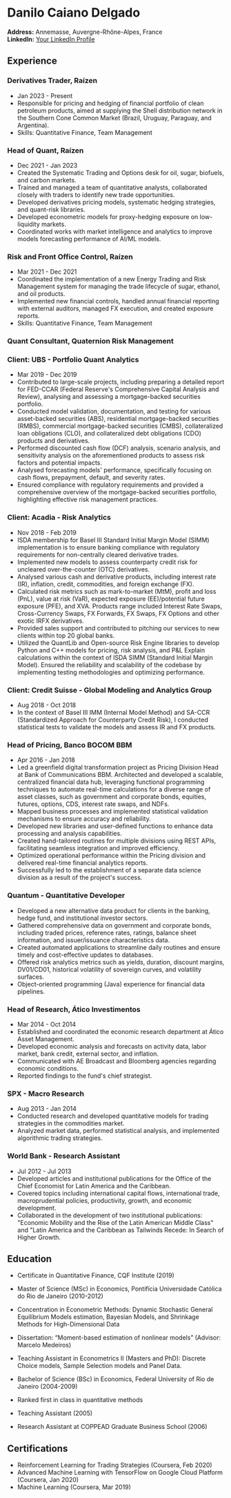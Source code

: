 # Danilo Caiano Delgado

**Address:** Annemasse, Auvergne-Rhône-Alpes, France  
**LinkedIn:** [Your LinkedIn Profile](https://www.linkedin.com/in/dcdelgado/)  



## Experience

### Derivatives Trader, Raízen
- Jan 2023 - Present
- Responsible for pricing and hedging of financial portfolio of clean petroleum products, aimed at supplying the Shell distribution network in the Southern Cone Common Market (Brazil, Uruguay, Paraguay, and Argentina).
- Skills: Quantitative Finance, Team Management

### Head of Quant, Raízen
- Dec 2021 - Jan 2023
- Created the Systematic Trading and Options desk for oil, sugar, biofuels, and carbon markets.
- Trained and managed a team of quantitative analysts, collaborated closely with traders to identify new trade opportunities.
- Developed derivatives pricing models, systematic hedging strategies, and quant-risk libraries. 
- Developed econometric models for proxy-hedging exposure on low-liquidity markets.
- Coordinated works with market intelligence and analytics to improve models forecasting performance of AI/ML models.

### Risk and Front Office Control, Raízen
- Mar 2021 - Dec 2021
- Coordinated the implementation of a new Energy Trading and Risk Management system for managing the trade lifecycle of sugar, ethanol, and oil products.
- Implemented new financial controls, handled annual financial reporting with external auditors, managed FX execution, and created exposure reports.
- Skills: Quantitative Finance, Team Management

### Quant Consultant, Quaternion Risk Management
### Client: UBS - Portfolio Quant Analytics
- Mar 2019 - Dec 2019
- Contributed to large-scale projects, including preparing a detailed report for FED-CCAR (Federal Reserve's Comprehensive Capital Analysis and Review), analysing and assessing a mortgage-backed securities portfolio.
- Conducted model validation, documentation, and testing for various asset-backed securities (ABS), residential mortgage-backed securities (RMBS), commercial mortgage-backed securities (CMBS), collateralized loan obligations (CLO), and collateralized debt obligations (CDO) products and derivatives.
- Performed discounted cash flow (DCF) analysis, scenario analysis, and sensitivity analysis on the aforementioned products to assess risk factors and potential impacts.
- Analysed forecasting models' performance, specifically focusing on cash flows, prepayment, default, and severity rates.
- Ensured compliance with regulatory requirements and provided a comprehensive overview of the mortgage-backed securities portfolio, highlighting effective risk management practices.

### Client: Acadia - Risk Analytics
- Nov 2018 - Feb 2019
- ISDA membership for Basel III Standard Initial Margin Model (SIMM) implementation is to ensure banking compliance with regulatory requirements for non-centrally cleared derivative trades.
- Implemented new models to assess counterparty credit risk for uncleared over-the-counter (OTC) derivatives.
- Analysed various cash and derivative products, including interest rate (IR), inflation, credit, commodities, and foreign exchange (FX).
- Calculated risk metrics such as mark-to-market (MtM), profit and loss (PnL), value at risk (VaR), expected exposure (EE)/potential future exposure (PFE), and XVA. Products range included Interest Rate Swaps, Cross-Currency Swaps, FX Forwards, FX Swaps, FX Options and other exotic IRFX derivatives. 
- Provided sales support and contributed to pitching our services to new clients within top 20 global banks.
 - Utilized the QuantLib and Open-source Risk Engine libraries to develop Python and C++ models for pricing, risk analysis, and P&L Explain calculations within the context of ISDA SIMM (Standard Initial Margin Model). Ensured the reliability and scalability of the codebase by implementing testing methodologies and optimizing performance.

### Client: Credit Suisse - Global Modeling and Analytics Group
- Aug 2018 - Oct 2018
- In the context of Basel III IMM (Internal Model Method) and SA-CCR (Standardized Approach for Counterparty Credit Risk), I conducted statistical tests to validate the models and assess IR and FX products.

### Head of Pricing, Banco BOCOM BBM
- Apr 2016 - Jan 2018
- Led a greenfield digital transformation project as Pricing Division Head at Bank of Communications BBM.
Architected and developed a scalable, centralized financial data hub, leveraging functional programming techniques to automate real-time calculations for a diverse range of asset classes, such as government and corporate bonds, equities, futures, options, CDS, interest rate swaps, and NDFs. 
- Mapped business processes and implemented statistical validation mechanisms to ensure accuracy and reliability.
- Developed new libraries and user-defined functions to enhance data processing and analysis capabilities.
- Created hand-tailored routines for multiple divisions using REST APIs, facilitating seamless integration and improved efficiency.
- Optimized operational performance within the Pricing division and delivered real-time financial analytics reports.
- Successfully led to the establishment of a separate data science division as a result of the project's success.

### Quantum - Quantitative Developer
- Developed a new alternative data product for clients in the banking, hedge fund, and institutional investor sectors.
- Gathered comprehensive data on government and corporate bonds, including traded prices, reference rates, ratings, balance sheet information, and issuer/issuance characteristics data.
- Created automated applications to streamline daily routines and ensure timely and cost-effective updates to databases.
- Offered risk analytics metrics such as yields, duration, discount margins, DV01/CD01, historical volatility of sovereign curves, and volatility surfaces.
- Object-oriented programming (Java) experience for financial data pipelines.

### Head of Research, Ático Investimentos
- Mar 2014 - Oct 2014
- Established and coordinated the economic research department at Ático Asset Management.
- Developed economic analysis and forecasts on activity data, labor market, bank credit, external sector, and inflation.
- Communicated with AE Broadcast and Bloomberg agencies regarding economic conditions.
- Reported findings to the fund's chief strategist.

### SPX - Macro Research
- Aug 2013 - Jan 2014
- Conducted research and developed quantitative models for trading strategies in the commodities market.
- Analyzed market data, performed statistical analysis, and implemented algorithmic trading strategies.

### World Bank - Research Assistant
- Jul 2012 - Jul 2013
- Developed articles and institutional publications for the Office of the Chief Economist for Latin America and the Caribbean.
- Covered topics including international capital flows, international trade, macroprudential policies, productivity, growth, and economic development.
- Collaborated in the development of two institutional publications: "Economic Mobility and the Rise of the Latin American Middle Class" and "Latin America and the Caribbean as Tailwinds Recede: In Search of Higher Growth.

## Education

- Certificate in Quantitative Finance, CQF Institute (2019)

- Master of Science (MSc) in Economics, Pontifícia Universidade Católica do Rio de Janeiro (2010-2012)
- Concentration in Econometric Methods: Dynamic Stochastic General Equilibrium Models estimation,
Bayesian Models, and Shrinkage Methods for High-Dimensional Data
- Dissertation: “Moment-based estimation of nonlinear models” (Advisor: Marcelo Medeiros)
- Teaching Assistant in Econometrics II (Masters and PhD): Discrete Choice models, Sample Selection
models and Panel Data.

- Bachelor of Science (BSc) in Economics, Federal University of Rio de Janeiro (2004-2009)
- Ranked first in class in quantitative methods
- Teaching Assistant (2005)
- Research Assistant at COPPEAD Graduate Business School (2006)

## Certifications

- Reinforcement Learning for Trading Strategies (Coursera, Feb 2020)
- Advanced Machine Learning with TensorFlow on Google Cloud Platform (Coursera, Jan 2020)
- Machine Learning (Coursera, Mar 2019)
